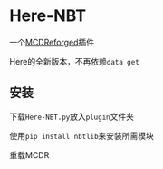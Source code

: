 # Here-NBT

一个[MCDReforged](https://github.com/Fallen-Breath/MCDReforged)插件

Here的全新版本，不再依赖``data get``

## 安装

下载``Here-NBT.py``放入``plugin``文件夹

使用```pip install nbtlib```来安装所需模块

重载MCDR
